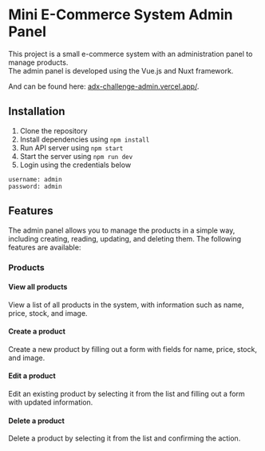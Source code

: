 # Mini E-Commerce System Admin Panel

This project is a small e-commerce system with an administration panel to manage products.  
The admin panel is developed using the Vue.js and Nuxt framework.

And can be found here: [adx-challenge-admin.vercel.app/](adx-challenge-admin.vercel.app/).

## Installation

1. Clone the repository
2. Install dependencies using `npm install`
3. Run API server using `npm start`
4. Start the server using `npm run dev`
5. Login using the credentials below

```
username: admin
password: admin
```

## Features

The admin panel allows you to manage the products in a simple way, including creating, reading, updating, and deleting them. The following features are available:

### Products

#### View all products

View a list of all products in the system, with information such as name, price, stock, and image.

#### Create a product

Create a new product by filling out a form with fields for name, price, stock, and image.

#### Edit a product

Edit an existing product by selecting it from the list and filling out a form with updated information.

#### Delete a product

Delete a product by selecting it from the list and confirming the action.
